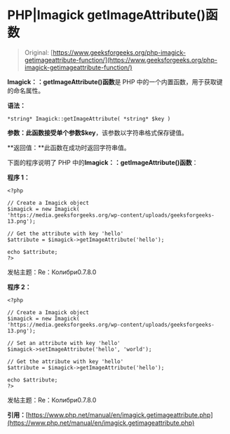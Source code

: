 # PHP|Imagick getImageAttribute()函数

> Original: [https://www.geeksforgeeks.org/php-imagick-getimageattribute-function/](https://www.geeksforgeeks.org/php-imagick-getimageattribute-function/)

**Imagick：：getImageAttribute()函数**是 PHP 中的一个内置函数，用于获取键的命名属性。

**语法：**

```
*string* Imagick::getImageAttribute( *string* $key )
```

**参数：**此函数接受单个参数**$key**，该参数以字符串格式保存键值。

**返回值：**此函数在成功时返回字符串值。

下面的程序说明了 PHP 中的**Imagick：：getImageAttribute()函数**：

**程序 1：**

```
<?php

// Create a Imagick object
$imagick = new Imagick(
'https://media.geeksforgeeks.org/wp-content/uploads/geeksforgeeks-13.png');

// Get the attribute with key 'hello'
$attribute = $imagick->getImageAttribute('hello');

echo $attribute;
?>
```

发帖主题：Re：Колибри0.7.8.0

**程序 2：**

```
<?php

// Create a Imagick object
$imagick = new Imagick(
'https://media.geeksforgeeks.org/wp-content/uploads/geeksforgeeks-13.png');

// Set an attribute with key 'hello'
$imagick->setImageAttribute('hello', 'world');

// Get the attribute with key 'hello'
$attribute = $imagick->getImageAttribute('hello');

echo $attribute;
?>
```

发帖主题：Re：Колибри0.7.8.0

**引用：**[https://www.php.net/manual/en/imagick.getimageattribute.php](https://www.php.net/manual/en/imagick.getimageattribute.php)